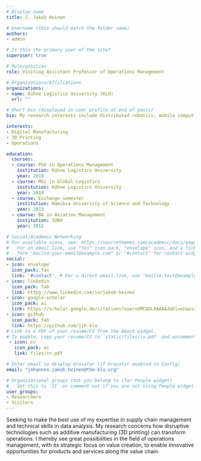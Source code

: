 ```yaml
---
# Display name
title: J. Jakob Heinen

# Username (this should match the folder name)
authors:
- admin

# Is this the primary user of the site?
superuser: true

# Role/position
role: Visiting Assistant Professor of Operations Management

# Organizations/Affiliations
organizations:
- name: Kühne Logistics University (KLU)
  url: ""

# Short bio (displayed in user profile at end of posts)
bio: My research interests include distributed robotics, mobile computing and programmable matter.

interests:
- Digital Manufacturing
- 3D Printing
- Operations

education:
  courses:
  - course: PhD in Operations Management
    institution: Kühne Logistics University
    year: 2019
  - course: MSc in Global Logistics
    institution: Kühne Logistics University
    year: 2014
  - course: Exchange semester
    institution: Namibia University of Science and Technology
    year: 2013
  - course: BA in Aviation Management
    institution: IUBH
    year: 2012

# Social/Academic Networking
# For available icons, see: https://sourcethemes.com/academic/docs/page-builder/#icons
#   For an email link, use "fas" icon pack, "envelope" icon, and a link in the
#   form "mailto:your-email@example.com" or "#contact" for contact widget.
social:
- icon: envelope
  icon_pack: fas
  link: '#contact'  # For a direct email link, use "mailto:test@example.org".
- icon: linkedin
  icon_pack: fab
  link: https://www.linkedin.com/in/jakob-heinen
- icon: google-scholar
  icon_pack: ai
  link: https://scholar.google.de/citations?user=UMCQOL0AAAAJ&hl=en&oi=ao
- icon: github
  icon_pack: fab
  link: https://github.com/jjh-klu
# Link to a PDF of your resume/CV from the About widget.
# To enable, copy your resume/CV to `static/files/cv.pdf` and uncomment the lines below.
 - icon: cv
   icon_pack: ai
   link: files/cv.pdf

# Enter email to display Gravatar (if Gravatar enabled in Config)
email: "johannes.jakob.heinen@the-klu.org"

# Organizational groups that you belong to (for People widget)
#   Set this to `[]` or comment out if you are not using People widget.
user_groups:
- Researchers
- Visitors
---
```


Seeking to make the best use of my expertise in supply chain management and technical skills in data analysis. My research concerns how disruptive technologies such as additive manufacturing (3D printing) can transform operations. I thereby see great possibilities in the field of operations management, with its strategic focus on value creation, to enable innovative opportunities for products and services along the value chain. 
